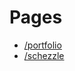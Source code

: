 # Pages

- [/portfolio](https://tetrapod0.github.io/Pages/portfolio)
- [/schezzle](https://tetrapod0.github.io/Pages/schezzle)
